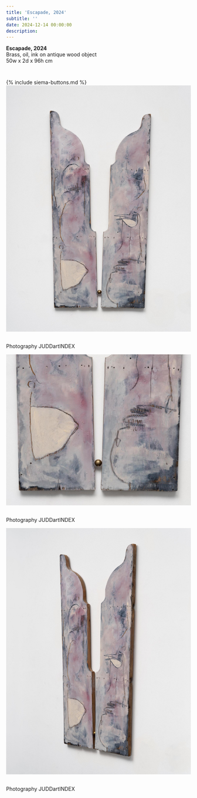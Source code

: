 ```yaml
---
title: 'Escapade, 2024'
subtitle: ''
date: 2024-12-14 00:00:00
description: 
---
```

<div class="siema-outer">


<p style="margin-left: 0; padding-bottom: 2em">
    <b>Escapade, 2024</b><br />
    Brass, oil, ink on antique wood object<br />
    50w x 2d x 96h cm
</p>
{% include siema-buttons.md %}
<div class="siema">

<div>
<img src="/images/new/sculptures/escapade/1.r.r.jpg" />
<p style="margin-left: 0; padding-top: 1em">Photography JUDDartINDEX</p>
</div>

<div>
<img src="/images/new/sculptures/escapade/2.r.r.jpg" />
<p style="margin-left: 0; padding-top: 1em">Photography JUDDartINDEX</p>
</div>

<div>
<img src="/images/new/sculptures/escapade/3.r.r.jpg" />
<p style="margin-left: 0; padding-top: 1em">Photography JUDDartINDEX</p>
</div>

</div>
<p style="margin-left: 0; padding-bottom: 2em">
 
</p>

</div>

